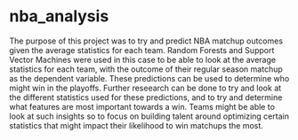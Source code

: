 # nba_analysis

The purpose of this project was to try and predict NBA matchup outcomes given the average statistics for each team. Random Forests and Support Vector Machines
were used in this case to be able to look at the average statistics for each team, with the outcome of their regular season matchup as the dependent variable. 
These predictions can be used to determine who might win in the playoffs. Further reseearch can be done to try and look at the different statistics used 
for these predictions, and to try and determine what features are most important towards a win. Teams might be able to look at such insights so to focus on
building talent around optimizing certain statistics that might impact their likelihood to win matchups the most. 
